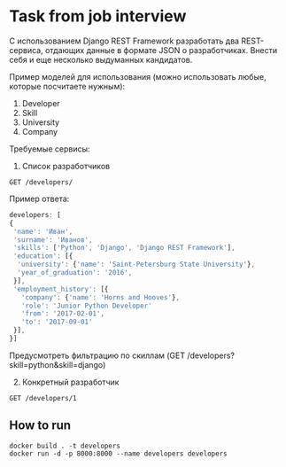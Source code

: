 # Task from job interview

С использованием Django REST Framework разработать два REST-сервиса, отдающих данные в формате JSON о разработчиках. Внести себя и еще несколько выдуманных кандидатов.
 
Пример моделей для использования (можно использовать любые, которые посчитаете нужным):
1. Developer
2. Skill
3. University
4. Company
 
Требуемые сервисы:

1. Список разработчиков
```shell
GET /developers/
```
 
Пример ответа:

```javascript
developers: [
{ 
 'name': 'Иван',
 'surname': 'Иванов',
 'skills': ['Python', 'Django', 'Django REST Framework'],
 'education': [{
  'university': {'name': 'Saint-Petersburg State University'},
  'year_of_graduation': '2016',
 }],
 'employment_history': [{
   'company': {'name': 'Horns and Hooves'},
   'role': 'Junior Python Developer'
   'from': '2017-02-01',
   'to': '2017-09-01'
 }],
}]
```
 
Предусмотреть фильтрацию по скиллам (GET /developers?skill=python&skill=django)
 

2. Конкретный разработчик
```shell
GET /developers/1
```


## How to run
```shell
docker build . -t developers
docker run -d -p 8000:8000 --name developers developers
```

